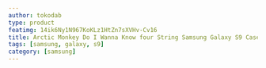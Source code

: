 ```yaml
---
author: tokodab
type: product
featimg: 14ik6Ny1N967KoKLz1HtZn7sXVHv-Cv16
title: Arctic Monkey Do I Wanna Know four String Samsung Galaxy S9 Case
tags: [samsung, galaxy, s9]
category: [samsung]
---
```

